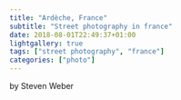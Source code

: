 ```yaml
---
title: "Ardèche, France"
subtitle: "Street photography in france"
date: 2018-08-01T22:49:37+01:00
lightgallery: true
tags: ["street photography", "france"]
categories: ["photo"]
---
```

by Steven Weber